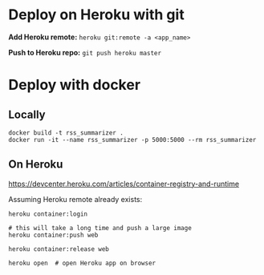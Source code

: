 # Deploy on Heroku with git
**Add Heroku remote:** `heroku git:remote -a <app_name>`

**Push to Heroku repo:** `git push heroku master`

# Deploy with docker
## Locally
```
docker build -t rss_summarizer .
docker run -it --name rss_summarizer -p 5000:5000 --rm rss_summarizer
```

## On Heroku
https://devcenter.heroku.com/articles/container-registry-and-runtime

Assuming Heroku remote already exists:
```
heroku container:login

# this will take a long time and push a large image
heroku container:push web  

heroku container:release web

heroku open  # open Heroku app on browser
```
